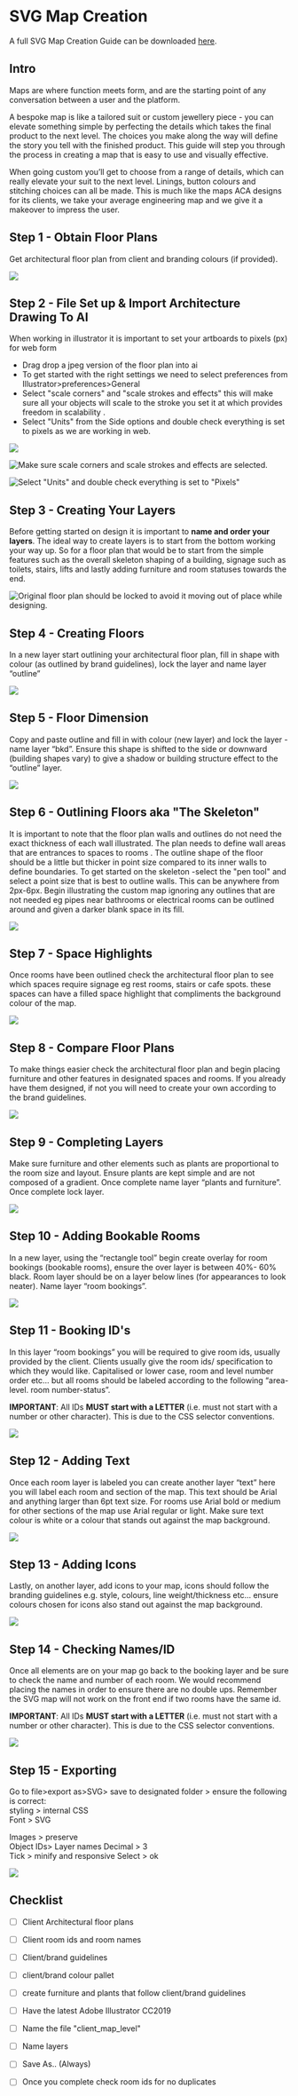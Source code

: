 # SVG Map Creation

A full SVG Map Creation Guide can be downloaded [here](https://drive.google.com/file/d/1kET2-SLBKJJUJZK0ra7pqyX9GvCI_08_/view).

## Intro

Maps are where function meets form, and are the starting point of any conversation between a user and the platform.

A bespoke map is like a tailored suit or custom jewellery piece - you can elevate something simple by perfecting the details which takes the final product to the next level. The choices you make along the way will define the story you tell with the finished product. This guide will step you through the process in creating a map that is easy to use and visually effective.

When going custom you’ll get to choose from a range of details, which can really elevate your suit to the next level. Linings, button colours and stitching choices can all be made. This is much like the maps ACA designs for its clients, we take your average engineering map and we give it a makeover to impress the user.

## Step 1 - Obtain Floor Plans

Get architectural floor plan from client and branding colours \(if provided\).

![](../../.gitbook/assets/image%20%283%29.png)

## Step 2 - File Set up & Import Architecture Drawing To AI 

When working in illustrator it is important to set your artboards to pixels \(px\) for web form

* Drag drop a jpeg version of the floor plan into ai
* To get started with the right settings we need to select preferences from Illustrator&gt;preferences&gt;General
* Select "scale corners" and "scale strokes and effects" this will make sure all your objects will scale to the stroke you set it at which provides freedom in scalability .
* Select "Units" from the Side options and double check everything is set to pixels as we are working in web.

![](../../.gitbook/assets/screen-shot-2019-10-11-at-12.34.26-pm.png)

![Make sure scale corners and scale strokes and effects are selected.](../../.gitbook/assets/screen-shot-2019-10-11-at-12.35.27-pm.png)

![Select &quot;Units&quot; and double check everything is set to &quot;Pixels&quot;](../../.gitbook/assets/screen-shot-2019-10-11-at-12.36.51-pm.png)

## Step 3 - Creating Your Layers

Before getting started on design it is important to **name and order your layers**.  The ideal way to create layers is to start from the bottom working your way up. So for a floor plan that would be to start from the simple features such as the overall skeleton shaping of a building, signage such as toilets, stairs, lifts and lastly adding furniture and room statuses towards the end. 



![Original floor plan should be locked to avoid it moving out of place while designing.](../../.gitbook/assets/screen-shot-2019-10-11-at-12.51.47-pm.png)

## Step 4 - Creating Floors

In a new layer start outlining your architectural floor plan, fill in shape with colour \(as outlined by brand guidelines\), lock the layer and name layer “outline”

![](../../.gitbook/assets/image%20%2810%29.png)

## Step 5 - Floor Dimension 

Copy and paste outline and fill in with colour \(new layer\) and lock the layer - name layer “bkd”. Ensure this shape is shifted to the side or downward \(building shapes vary\) to give a shadow or building structure effect to the “outline” layer.

![](../../.gitbook/assets/image%20%281%29.png)

## Step 6 - Outlining Floors aka "The Skeleton"

It is important to note that the floor plan walls and outlines do not need the exact thickness of each wall illustrated. The plan needs to define wall areas that are entrances to spaces to rooms . The outline shape of the floor should be a little but thicker in point size compared to its inner walls to define boundaries. To get started on the skeleton -select the "pen tool" and select a point size that is best to outline walls. This can be anywhere from 2px-6px. Begin illustrating the custom map ignoring any outlines that are not needed eg pipes near bathrooms or electrical rooms can be outlined around and given a darker blank space in its fill.

![](../../.gitbook/assets/image%20%282%29.png)

## Step 7 - Space Highlights

Once rooms have been outlined check the architectural floor plan to see which spaces require signage eg rest rooms, stairs or cafe spots. these spaces can have a filled space highlight that compliments the background colour of the map.

![](../../.gitbook/assets/image%20%286%29.png)

## Step 8 - Compare Floor Plans

To make things easier check the architectural floor plan and begin placing furniture and other features in designated spaces and rooms. If you already have them designed, if not you will need to create your own according to the brand guidelines.

![](../../.gitbook/assets/image%20%2815%29.png)

## Step 9 - Completing Layers

Make sure furniture and other elements such as plants are proportional to the room size and layout. Ensure plants are kept simple and are not composed of a gradient. Once complete name layer “plants and furniture”. Once complete lock layer.

![](../../.gitbook/assets/image%20%285%29.png)

## Step 10 - Adding Bookable Rooms

In a new layer, using the “rectangle tool” begin create overlay for room bookings \(bookable rooms\), ensure the over layer is between 40%- 60% black. Room layer should be on a layer below lines \(for appearances to look neater\). Name layer “room bookings”.

![](../../.gitbook/assets/image%20%2813%29.png)

## Step 11 - Booking ID's

In this layer “room bookings” you will be required to give room ids, usually provided by the client. Clients usually give the room ids/ specification to which they would like. Capitalised or lower case, room and level number order etc... but all rooms should be labeled according to the following “area- level. room number-status”.

**IMPORTANT**: All IDs **MUST start with a LETTER** \(i.e. must not start with a number or other character\). This is due to the CSS selector conventions.

![](../../.gitbook/assets/image%20%288%29.png)

## Step 12 - Adding Text

Once each room layer is labeled you can create another layer “text” here you will label each room and section of the map. This text should be Arial and anything larger than 6pt text size. For rooms use Arial bold or medium for other sections of the map use Arial regular or light. Make sure text colour is white or a colour that stands out against the map background.

![](../../.gitbook/assets/image%20%2811%29.png)

## Step 13 - Adding Icons

Lastly, on another layer, add icons to your map, icons should follow the branding guidelines e.g. style, colours, line weight/thickness etc... ensure colours chosen for icons also stand out against the map background.

![](../../.gitbook/assets/image%20%289%29.png)

## Step 14 - Checking Names/ID

Once all elements are on your map go back to the booking layer and be sure to check the name and number of each room. We would recommend placing the names in order to ensure there are no double ups. Remember the SVG map will not work on the front end if two rooms have the same id.

**IMPORTANT**: All IDs **MUST start with a LETTER** \(i.e. must not start with a number or other character\). This is due to the CSS selector conventions.

![](../../.gitbook/assets/image.png)

## Step 15 - Exporting

Go to file&gt;export as&gt;SVG&gt; save to designated folder &gt; ensure the following is correct:  
styling &gt; internal CSS  
Font &gt; SVG

Images &gt; preserve  
Object IDs&gt; Layer names Decimal &gt; 3  
Tick &gt; minify and responsive Select &gt; ok

![](../../.gitbook/assets/image%20%2814%29.png)

## Checklist

* [ ] Client Architectural floor plans
* [ ] Client room ids and room names
* [ ] Client/brand guidelines
* [ ] client/brand colour pallet
* [ ] create furniture and plants that follow client/brand guidelines
* [ ] Have the latest Adobe Illustrator CC2019
* [ ] Name the file "client\_map\_level"
* [ ] Name layers
* [ ] Save As.. \(Always\)
* [ ] Once you complete check room ids for no duplicates

